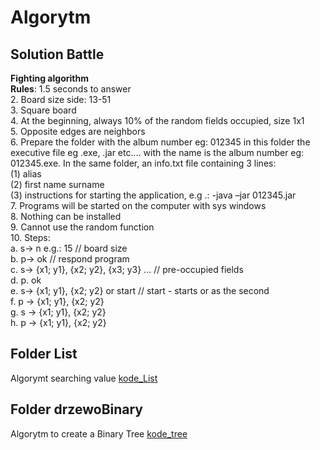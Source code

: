 # Algorytm

 
## Solution Battle

**Fighting algorithm**  
**Rules**: 
1.5 seconds to answer  
2. Board size side: 13-51  
3. Square board  
4. At the beginning, always 10% of the random fields occupied, size 1x1  
5. Opposite edges are neighbors  
6. Prepare the folder with the album number eg: 012345 in this folder the executive file eg .exe, .jar etc.… with the name is the album number eg: 012345.exe. In the same folder, an info.txt file containing 3 lines:  
(1) alias   
(2) first name surname  
(3) instructions for starting the application, e.g .: -java –jar 012345.jar  
7. Programs will be started on the computer with sys windows  
8. Nothing can be installed  
9. Cannot use the random function  
10. Steps:  
a. s-> n e.g.: 15 // board size  
b. p-> ok // respond program  
c. s-> {x1; y1}, {x2; y2}, {x3; y3} ... // pre-occupied fields  
d. p. ok  
e. s-> {x1; y1}, {x2; y2} or start // start - starts or as the second  
f. p -> {x1; y1}, {x2; y2}  
g. s -> {x1; y1}, {x2; y2}  
h. p -> {x1; y1}, {x2; y2}  


## Folder List
Algorymt searching value [kode_List](./Lists)

## Folder drzewoBinary
Algorytm to create a Binary Tree [kode_tree](./drzewoBinary)
